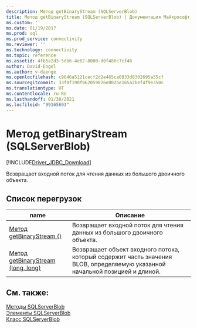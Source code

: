 ```yaml
---
description: Метод getBinaryStream (SQLServerBlob)
title: Метод getBinaryStream (SQLServerBlob) | Документация Майкрософт
ms.custom: ''
ms.date: 01/19/2017
ms.prod: sql
ms.prod_service: connectivity
ms.reviewer: ''
ms.technology: connectivity
ms.topic: reference
ms.assetid: 4fb5a2d3-5db6-4e62-8000-d0f486c7cf46
author: David-Engel
ms.author: v-daenge
ms.openlocfilehash: c9646a5121cecf2d2e465ca0833d8302695a55cf
ms.sourcegitcommit: 33f0f190f962059826e002be165a2bef4f9e350c
ms.translationtype: HT
ms.contentlocale: ru-RU
ms.lasthandoff: 01/30/2021
ms.locfileid: "99165693"
---
```

# <a name="getbinarystream-method-sqlserverblob"></a>Метод getBinaryStream (SQLServerBlob)
[!INCLUDE[Driver_JDBC_Download](../../../includes/driver_jdbc_download.md)]

  Возвращает входной поток для чтения данных из большого двоичного объекта.  
  
## <a name="overload-list"></a>Список перегрузок  
  
|name|Описание|  
|----------|-----------------|  
|[Метод getBinaryStream ()](../../../connect/jdbc/reference/getbinarystream-method.md)|Возвращает входной поток для чтения данных из большого двоичного объекта.|  
|[Метод getBinaryStream (long, long)](../../../connect/jdbc/reference/getbinarystream-method-long-long.md)|Возвращает объект входного потока, который содержит часть значения BLOB, определяемую указанной начальной позицией и длиной.|  
  
## <a name="see-also"></a>См. также:  
 [Методы SQLServerBlob](../../../connect/jdbc/reference/sqlserverblob-methods.md)   
 [Элементы SQLServerBlob](../../../connect/jdbc/reference/sqlserverblob-members.md)   
 [Класс SQLServerBlob](../../../connect/jdbc/reference/sqlserverblob-class.md)  
  
  
